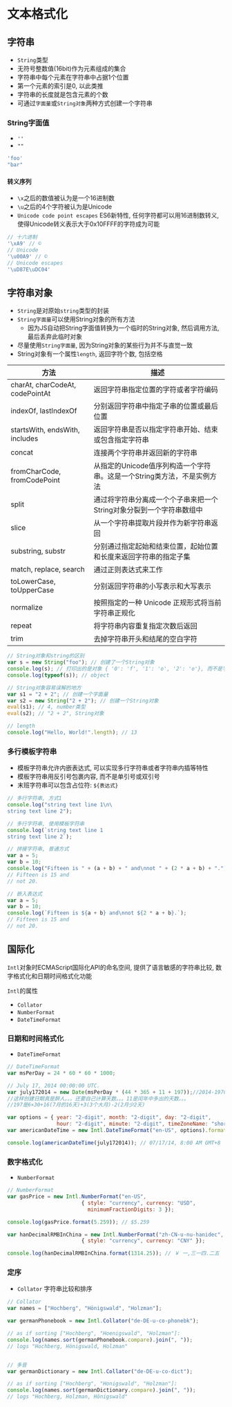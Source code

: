 # 文本格式化

## 字符串

* `String`类型
* 无符号整数值(16bit)作为元素组成的集合
* 字符串中每个元素在字符串中占据1个位置
* 第一个元素的索引是0, 以此类推
* 字符串的长度就是包含元素的个数
* 可通过`字面量`或`String对象`两种方式创建一个字符串

### String字面值

* `''`
* `""`

```javascript
'foo'
"bar"
```

#### 转义序列

* `\x`之后的数值被认为是一个16进制数
* `\u`之后的4个字符被认为是Unicode
* `Unicode code point escapes`
ES6新特性, 任何字符都可以用16进制数转义, 使得Unicode转义表示大于0x10FFFF的字符成为可能

```javascript
// 十六进制
'\xA9' // ©
// Unicode
'\u00A9' // ©
// Unicode escapes
'\uD87E\uDC04'
```

## 字符串对象

* `String`是对原始`string`类型的封装
* `String字面量`可以使用String对象的所有方法
    - 因为JS自动把String字面值转换为一个临时的String对象, 然后调用方法, 最后丢弃此临时对象
* 尽量使用`String字面量`, 因为String对象的某些行为并不与直觉一致
* String对象有一个属性`length`, 返回字符个数, 包括空格

|方法|描述|
|---|----|
|charAt, charCodeAt, codePointAt|返回字符串指定位置的字符或者字符编码|
|indexOf, lastIndexOf|分别返回字符串中指定子串的位置或最后位置|
|startsWith, endsWith, includes|返回字符串是否以指定字符串开始、结束或包含指定字符串|
|concat|连接两个字符串并返回新的字符串|
|fromCharCode, fromCodePoint|从指定的Unicode值序列构造一个字符串。这是一个String类方法，不是实例方法|
|split|通过将字符串分离成一个个子串来把一个String对象分裂到一个字符串数组中|
|slice|从一个字符串提取片段并作为新字符串返回|
|substring, substr|分别通过指定起始和结束位置，起始位置和长度来返回字符串的指定子集|
|match, replace, search|通过正则表达式来工作|
|toLowerCase, toUpperCase|分别返回字符串的小写表示和大写表示|
|normalize|按照指定的一种 Unicode 正规形式将当前字符串正规化|
|repeat|将字符串内容重复指定次数后返回|
|trim|去掉字符串开头和结尾的空白字符|

```javascript
// String对象和string的区别
var s = new String("foo"); // 创建了一个String对象
console.log(s); // 打印出的是对象 { '0': 'f', '1': 'o', '2': 'o'}, 而不是字符串
console.log(typeof(s)); // object

// String对象容易误解的地方
var s1 = "2 + 2"; // 创建一个字面量
var s2 = new String("2 + 2"); // 创建一个String对象
eval(s1); // 4, number类型
eval(s2); // "2 + 2", String对象

// length
console.log("Hello, World!".length); // 13
```

### 多行模板字符串

* 模板字符串允许内嵌表达式, 可以实现多行字符串或者字符串内插等特性
* 模板字符串用反引号包裹内容, 而不是单引号或双引号
* 末班字符串可以包含占位符: `${表达式}`

```javascript
// 多行字符串, 方式1
console.log("string text line 1\n\
string text line 2");

// 多行字符串, 使用模板字符串
console.log(`string text line 1
string text line 2`);

// 拼接字符串, 普通方式
var a = 5;
var b = 10;
console.log("Fifteen is " + (a + b) + " and\nnot " + (2 * a + b) + ".");
// Fifteen is 15 and
// not 20.

// 嵌入表达式
var a = 5;
var b = 10;
console.log(`Fifteen is ${a + b} and\nnot ${2 * a + b}.`);
// Fifteen is 15 and
// not 20.
```

## 国际化

`Intl`对象时ECMAScript国际化API的命名空间, 提供了语言敏感的字符串比较, 数字格式化和日期时间格式化功能

`Intl`的属性
* `Collator`
* `NumberFormat`
* `DateTimeFormat`

### 日期和时间格式化

* `DateTimeFormat`

```javascript
// DateTimeFormat
var msPerDay = 24 * 60 * 60 * 1000;

// July 17, 2014 00:00:00 UTC.
var july172014 = new Date(msPerDay * (44 * 365 + 11 + 197));//2014-1970=44年
//这样创建日期真是醉人。。。还要自己计算天数。。。11是闰年中多出的天数。。。
//197是6×30+16(7月的16天)+3(3个大月)-2(2月少2天)

var options = { year: "2-digit", month: "2-digit", day: "2-digit",
                hour: "2-digit", minute: "2-digit", timeZoneName: "short" };
var americanDateTime = new Intl.DateTimeFormat("en-US", options).format;

console.log(americanDateTime(july172014)); // 07/17/14, 8:00 AM GMT+8
```

### 数字格式化

* `NumberFormat`

```javascript
// NumberFormat
var gasPrice = new Intl.NumberFormat("en-US",
                        { style: "currency", currency: "USD",
                          minimumFractionDigits: 3 });

console.log(gasPrice.format(5.259)); // $5.259

var hanDecimalRMBInChina = new Intl.NumberFormat("zh-CN-u-nu-hanidec",
                        { style: "currency", currency: "CNY" });

console.log(hanDecimalRMBInChina.format(1314.25)); // ￥ 一,三一四.二五
```

### 定序

* `Collator`
字符串比较和排序

```javascript
// Collator
var names = ["Hochberg", "Hönigswald", "Holzman"];

var germanPhonebook = new Intl.Collator("de-DE-u-co-phonebk");

// as if sorting ["Hochberg", "Hoenigswald", "Holzman"]:
console.log(names.sort(germanPhonebook.compare).join(", "));
// logs "Hochberg, Hönigswald, Holzman"


// 多音
var germanDictionary = new Intl.Collator("de-DE-u-co-dict");

// as if sorting ["Hochberg", "Honigswald", "Holzman"]:
console.log(names.sort(germanDictionary.compare).join(", "));
// logs "Hochberg, Holzman, Hönigswald"
```
